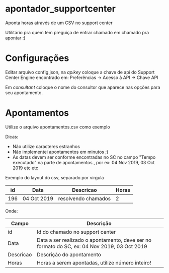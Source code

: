 # apontador_supportcenter
Aponta horas através de um CSV no support center

Utilitário pra quem tem preguiça de entrar chamado em chamado pra apontar :)

# Configurações

Editar arquivo config.json, na *apikey* coloque a chave de api do Support Center Engine encontrado em:
Preferências -> Acesso à API -> Chave API

Em *consultant* coloque o nome do consultor que aparece nas opções para seu apontamento.

# Apontamentos

Utilize o arquivo apontamentos.csv como exemplo

Dicas:
 - Não utilize caracteres estranhos
 - Não implementei apontamentos em minutos ;)
 - As datas devem ser conforme encontradas no SC no campo "Tempo executado" na parte de apontamentos , por ex: 04 Nov 2019, 03 Oct 2019 etc etc
 
 Exemplo do layout do csv, separado por virgula
 
 | id | Data      | Descricao          |Horas|
 |----|-----------|--------------------|-----|
 |196 |04 Oct 2019| resolvendo chamados|2    |
 
 Onde:
 
 |Campo    |Descrição|
 |---------|---------|
 |id       |Id do chamado no support center|
 |Data     |Data a ser realizado o apontamento, deve ser no formato do SC, ex: 04 Nov 2019, 03 Oct 2019|
 |Descricao| Descrição do apontamento|
 |Horas    | Horas a serem apontadas, utilize número inteiro!|
